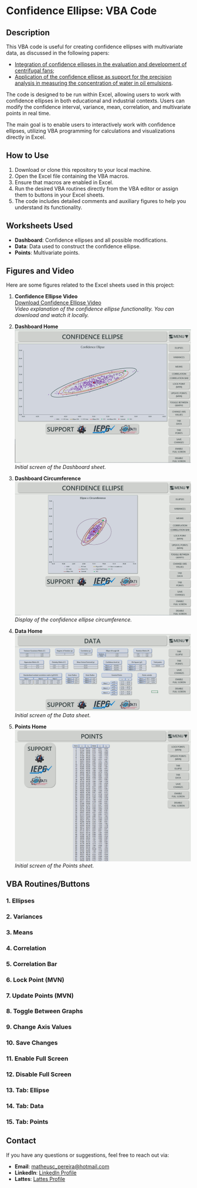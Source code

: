 # Confidence Ellipse: VBA Code

## Description

This VBA code is useful for creating confidence ellipses with multivariate data, as discussed in the following papers:
- [Integration of confidence ellipses in the evaluation and development of centrifugal fans](Paper2.pdf);
- [Application of the confidence ellipse as support for the precision analysis in measuring the concentration of water in oil emulsions](Paper1.pdf).

The code is designed to be run within Excel, allowing users to work with confidence ellipses in both educational and industrial contexts. Users can modify the confidence interval, variance, mean, correlation, and multivariate points in real time.

The main goal is to enable users to interactively work with confidence ellipses, utilizing VBA programming for calculations and visualizations directly in Excel.

## How to Use

1. Download or clone this repository to your local machine.
2. Open the Excel file containing the VBA macros.
3. Ensure that macros are enabled in Excel.
4. Run the desired VBA routines directly from the VBA editor or assign them to buttons in your Excel sheets.
5. The code includes detailed comments and auxiliary figures to help you understand its functionality.

## Worksheets Used

- **Dashboard**: Confidence ellipses and all possible modifications.
- **Data**: Data used to construct the confidence ellipse.
- **Points**: Multivariate points.

## Figures and Video

Here are some figures related to the Excel sheets used in this project:

1. **Confidence Ellipse Video**  
   [Download Confidence Ellipse Video](Confidence_Ellipse_Video.mp4)  
   *Video explanation of the confidence ellipse functionality. You can download and watch it locally.*

2. **Dashboard Home**  
   ![Dashboard Home](Dashboard_Home.jpg)  
   *Initial screen of the Dashboard sheet.*

3. **Dashboard Circumference**  
   ![Dashboard Circumference](Dashboard_Circumference.jpg)  
   *Display of the confidence ellipse circumference.*

4. **Data Home**  
   ![Data Home](Data_Home.jpg)  
   *Initial screen of the Data sheet.*

5. **Points Home**  
   ![Points Home](Points_Home.jpg)  
   *Initial screen of the Points sheet.*

## VBA Routines/Buttons

### 1. Ellipses
### 2. Variances
### 3. Means
### 4. Correlation
### 5. Correlation Bar
### 6. Lock Point (MVN)
### 7. Update Points (MVN)
### 8. Toggle Between Graphs
### 9. Change Axis Values
### 10. Save Changes
### 11. Enable Full Screen
### 12. Disable Full Screen
### 13. Tab: Ellipse
### 14. Tab: Data
### 15. Tab: Points

## Contact

If you have any questions or suggestions, feel free to reach out via:

- **Email**: [matheusc_pereira@hotmail.com](mailto:matheusc_pereira@hotmail.com)
- **LinkedIn**: [LinkedIn Profile](https://www.linkedin.com/in/matheuscostapereira/)
- **Lattes**: [Lattes Profile](https://lattes.cnpq.br/7025666927284220)
